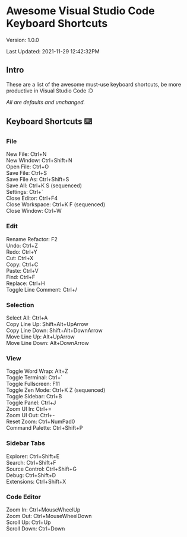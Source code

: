 # Awesome Visual Studio Code Keyboard Shortcuts

Version: 1.0.0

Last Updated: 2021-11-29 12:42:32PM

## Intro

These are a list of the awesome must-use keyboard shortcuts, be more productive in Visual Studio Code :D

_All are defaults and unchanged._

## Keyboard Shortcuts ⌨️

### File

New File: Ctrl+N\
New Window: Ctrl+Shift+N\
Open File: Ctrl+O\
Save File: Ctrl+S\
Save File As: Ctrl+Shift+S\
Save All: Ctrl+K S (sequenced)\
Settings: Ctrl+\`\
Close Editor: Ctrl+F4\
Close Workspace: Ctrl+K F (sequenced)\
Close Window: Ctrl+W

### Edit

Rename Refactor: F2\
Undo: Ctrl+Z\
Redo: Ctrl+Y\
Cut: Ctrl+X\
Copy: Ctrl+C\
Paste: Ctrl+V\
Find: Ctrl+F\
Replace: Ctrl+H\
Toggle Line Comment: Ctrl+/

### Selection

Select All: Ctrl+A\
Copy Line Up: Shift+Alt+UpArrow\
Copy Line Down: Shift+Alt+DownArrow\
Move Line Up: Alt+UpArrow\
Move Line Down: Alt+DownArrow

### View

Toggle Word Wrap: Alt+Z\
Toggle Terminal: Ctrl+\`\
Toggle Fullscreen: F11\
Toggle Zen Mode: Ctrl+K Z (sequenced)\
Toggle Sidebar: Ctrl+B\
Toggle Panel: Ctrl+J\
Zoom UI In: Ctrl+=\
Zoom UI Out: Ctrl+-\
Reset Zoom: Ctrl+NumPad0\
Command Palette: Ctrl+Shift+P

### Sidebar Tabs

Explorer: Ctrl+Shift+E\
Search: Ctrl+Shift+F\
Source Control: Ctrl+Shift+G\
Debug: Ctrl+Shift+D\
Extensions: Ctrl+Shift+X

### Code Editor

Zoom In: Ctrl+MouseWheelUp\
Zoom Out: Ctrl+MouseWheelDown\
Scroll Up: Ctrl+Up\
Scroll Down: Ctrl+Down

